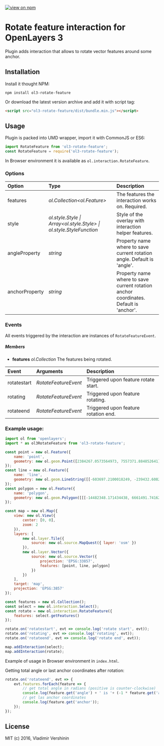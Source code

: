 [![view on npm](http://img.shields.io/npm/v/ol3-rotate-feature.svg)](https://www.npmjs.org/package/ol3-rotate-feature)

# Rotate feature interaction for OpenLayers 3

Plugin adds interaction that allows to rotate vector features around some anchor.

## Installation

Install it thought NPM:

```shell
npm install ol3-rotate-feature
```

Or download the latest version archive and add it with script tag:

```html
<script src="ol3-rotate-feature/dist/bundle.min.js"></script>
```

## Usage

Plugin is packed into UMD wrapper, import it with CommonJS or ES6:
                                 
```js
import RotateFeature from 'ol3-rotate-feature';
const RotateFeature = require('ol3-rotate-feature');
```

In Browser environment it is available as `ol.interaction.RotateFeature`.

### Options

| Option         | Type                                                                        | Description                                                                            |
|:---------------|:----------------------------------------------------------------------------|:---------------------------------------------------------------------------------------|
| features       | _ol.Collection<ol.Feature>_                                                 | The features the interaction works on. Required.                                       |
| style          | _ol.style.Style &#124; Array&lt;ol.style.Style&gt; &#124; ol.style.StyleFunction_ | Style of the overlay with interaction helper features.                                 |
| angleProperty  | _string_                                                                    | Property name where to save current rotation angle. Default is  'angle'.               |
| anchorProperty | _string_                                                                    | Property name where to save current rotation anchor coordinates. Default is  'anchor'. |

### Events

All events triggered by the interaction are instances of `RotateFeatureEvent`.

##### Members

- **features**    _ol.Collection_     The features being rotated.

| Event       | Arguments            | Description                          |
|:------------|:---------------------|:-------------------------------------|
| rotatestart | _RotateFeatureEvent_ | Triggered upon feature rotate start. |
| rotating    | _RotateFeatureEvent_ | Triggered upon feature rotating.     |
| rotateend   | _RotateFeatureEvent_ | Triggered upon feature rotation end. |

### Example usage:

```js
import ol from 'openlayers';
import * as ol3RotateFeature from 'ol3-rotate-feature';

const point = new ol.Feature({
    name: 'point',
    geometry: new ol.geom.Point([2384267.0573564973, 7557371.884852641])
});
const line = new ol.Feature({
    name: 'line',
    geometry: new ol.geom.LineString([[-603697.2100018249, -239432.60826165066], [4190433.20404443, 2930563.8287811787]])
});
const polygon = new ol.Feature({
    name: 'polygon',
    geometry: new ol.geom.Polygon([[[-14482348.171434438, 6661491.741627443], [-9541458.663080638, 6221214.458704827], [-11473786.738129886, 3300708.4819848104], [-14482348.171434438, 6661491.741627443]]])
});

const map = new ol.Map({
    view: new ol.View({
        center: [0, 0],
        zoom: 2
    }),
    layers: [
        new ol.layer.Tile({
            source: new ol.source.MapQuest({ layer: 'osm' })
        }),
        new ol.layer.Vector({
            source: new ol.source.Vector({
                projection: 'EPSG:33857',
                features: [point, line, polygon]
            })
        })
    ],
    target: 'map',
    projection: 'EPSG:3857'
});

const features = new ol.Collection();
const select = new ol.interaction.Select();
const rotate = new ol.interaction.RotateFeature({
    features: select.getFeatures()
});

rotate.on('rotatestart', evt => console.log('rotate start', evt));
rotate.on('rotating', evt => console.log('rotating', evt));
rotate.on('rotateend', evt => console.log('rotate end', evt));

map.addInteraction(select);
map.addInteraction(rotate);
```

Example of usage in Browser environment in `index.html`.

Getting total angle or last anchor coordinates after rotation:

```js
rotate.on('rotateend', evt => {
    evt.features.forEach(feature => {
        // get total angle in radians (positive is counter-clockwise)
        console.log(feature.get('angle') + ' is '+ (-1 * feature.get('angle') * 180 / Math.PI ) + '°');
        // get las anchor coordinates
        console.log(feature.get('anchor'));
    });
});
```

## License

MIT (c) 2016, Vladimir Vershinin

